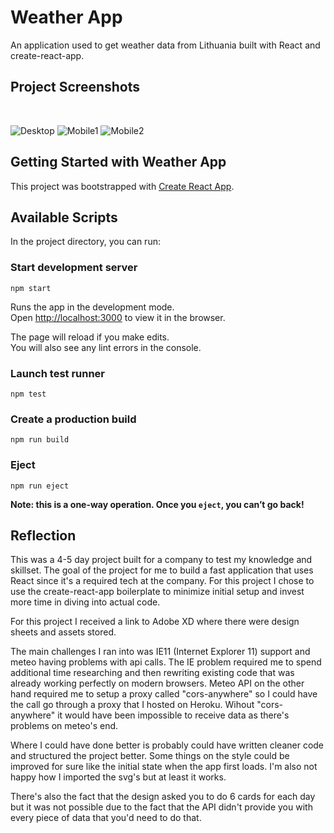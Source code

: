 # Weather App

An application used to get weather data from Lithuania built with React and create-react-app.

## Project Screenshots

<br />

![Desktop](https://i.imgur.com/xOVXmcp.png)
![Mobile1](https://i.imgur.com/RBSL0UN.png)
![Mobile2](https://i.imgur.com/elPNSQV.png)

## Getting Started with Weather App

This project was bootstrapped with [Create React App](https://github.com/facebook/create-react-app).

## Available Scripts

In the project directory, you can run:

### Start development server

`npm start`

Runs the app in the development mode.\
Open [http://localhost:3000](http://localhost:3000) to view it in the browser.

The page will reload if you make edits.\
You will also see any lint errors in the console.

### Launch test runner

`npm test`

### Create a production build

`npm run build`

### Eject

`npm run eject`

**Note: this is a one-way operation. Once you `eject`, you can’t go back!**

## Reflection

This was a 4-5 day project built for a company to test my knowledge and skillset. The goal of the project for me to build a fast application that uses React since it's a required tech at the company. For this project I chose to use the create-react-app boilerplate to minimize initial setup and invest more time in diving into actual code.

For this project I received a link to Adobe XD where there were design sheets and assets stored.

The main challenges I ran into was IE11 (Internet Explorer 11) support and meteo having problems with api calls. The IE problem required me to spend additional time researching and then rewriting existing code that was already working perfectly on modern browsers. Meteo API on the other hand required me to setup a proxy called "cors-anywhere" so I could have the call go through a proxy that I hosted on Heroku. Wihout "cors-anywhere" it would have been impossible to receive data as there's problems on meteo's end.

Where I could have done better is probably could have written cleaner code and structured the project better. Some things on the style could be improved for sure like the initial state when the app first loads. I'm also not happy how I imported the svg's but at least it works.

There's also the fact that the design asked you to do 6 cards for each day but it was not possible due to the fact that the API didn't provide you with every piece of data that you'd need to do that.
